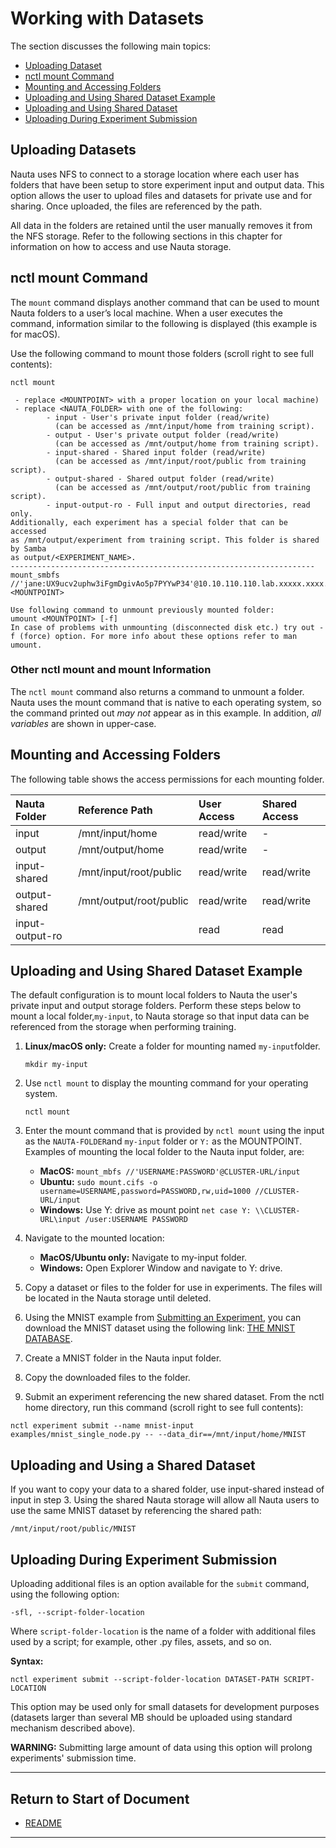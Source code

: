 # Working with Datasets

The section discusses the following main topics:

 - [Uploading Dataset](#uploading-datasets)  
 - [nctl mount Command](#nctl-mount-command)
 - [Mounting and Accessing Folders](#mounting-and-accessing-folders)
 - [Uploading and Using Shared Dataset Example](#uploading-and-using-shared-dataset-example)
 - [Uploading and Using Shared Dataset](#uploading-and-using-shared-dataset)
 - [Uploading During Experiment Submission](#uploading-during-experiment-submission)
 
## Uploading Datasets

Nauta uses NFS to connect to a storage location where each user has folders that have been setup to store experiment input and output data. This option allows the user to upload files and datasets for private use and for sharing. Once uploaded, the files are referenced by the  path.

All data in the folders are retained until the user manually removes it from the NFS storage. Refer to the following 
sections in this chapter for information on how to access and use Nauta storage.

## nctl mount Command

The `mount` command displays another command that can be used to mount Nauta folders to a user’s local 
machine. When a user executes the command, information similar to the following is displayed (this example is for macOS).  

Use the following command to mount those folders (scroll right to see full contents):

`nctl mount`
 
```
 - replace <MOUNTPOINT> with a proper location on your local machine)
 - replace <NAUTA_FOLDER> with one of the following:
        - input - User's private input folder (read/write)
          (can be accessed as /mnt/input/home from training script).
        - output - User's private output folder (read/write)
          (can be accessed as /mnt/output/home from training script).
        - input-shared - Shared input folder (read/write)
          (can be accessed as /mnt/input/root/public from training script).
        - output-shared - Shared output folder (read/write)
          (can be accessed as /mnt/output/root/public from training script).
        - input-output-ro - Full input and output directories, read only.
Additionally, each experiment has a special folder that can be accessed
as /mnt/output/experiment from training script. This folder is shared by Samba
as output/<EXPERIMENT_NAME>.
--------------------------------------------------------------------
mount_smbfs //'jane:UX9ucv2uphw3iFgmDgivAo5p7PYYwP34'@10.10.110.110.lab.xxxxx.xxxx.xxxx.com/<NAUTA_FOLDER> <MOUNTPOINT>
 
Use following command to unmount previously mounted folder:
umount <MOUNTPOINT> [-f]
In case of problems with unmounting (disconnected disk etc.) try out -f (force) option. For more info about these options refer to man umount. 

```

### Other nctl mount and mount Information

The `nctl mount` command also returns a command to unmount a folder. Nauta uses the mount command that is native to each operating system, so the command printed out _may not_ appear as in this example. In addition, _all variables_ are shown in upper-case.

## Mounting and Accessing Folders

The following table shows the access permissions for each mounting folder.

| Nauta Folder | Reference Path | User Access | Shared Access
|:--- |:--- |:--- |:--- |
| input |	/mnt/input/home |	read/write	| - |
| output |	/mnt/output/home |	read/write |	- |
| input-shared	| /mnt/input/root/public	| read/write |	read/write |
| output-shared	| /mnt/output/root/public |	read/write |	read/write |
| input-output-ro | | read |	read |

## Uploading and Using Shared Dataset Example

The default configuration is to mount local folders to Nauta the user's private input and output storage folders. Perform these steps below to mount a local folder,`my-input`, to Nauta storage so that input data can be referenced from the storage when performing training.

1. **Linux/macOS only:** Create a folder for mounting named `my-input`folder. 

   `mkdir my-input`

2. Use `nctl mount` to display the mounting command for your operating system.

    `nctl mount`

3. Enter the mount command that is provided by `nctl mount` using the input as the `NAUTA-FOLDER`and `my-input` folder or `Y:` as the MOUNTPOINT. Examples of mounting the local folder to the Nauta input folder, are:

   * **MacOS:** `mount_mbfs //'USERNAME:PASSWORD'@CLUSTER-URL/input`
   * **Ubuntu:** `sudo mount.cifs -o username=USERNAME,password=PASSWORD,rw,uid=1000 //CLUSTER-URL/input`
   * **Windows:** Use Y: drive as mount point `net case Y: \\CLUSTER-URL\input /user:USERNAME PASSWORD`
   

4.	Navigate to the mounted location:
    * **MacOS/Ubuntu only:** Navigate to my-input folder.
    * **Windows:** Open Explorer Window and navigate to Y: drive.
  
5.	Copy a dataset or files to the folder for use in experiments. The files will be located in the Nauta storage until deleted.

6.	Using the MNIST example from [Submitting an Experiment](getting_started.md#submitting-an-experiment), you can download the MNIST dataset using the following link: [THE MNIST DATABASE](http://yann.lecun.com/exdb/mnist).

7.	Create a MNIST folder in the Nauta input folder.

8.	Copy the downloaded files to the folder.

9.	Submit an experiment referencing the new shared dataset. From the nctl home directory, run this command (scroll right to see full contents):

```
nctl experiment submit --name mnist-input examples/mnist_single_node.py -- --data_dir==/mnt/input/home/MNIST
```

## Uploading and Using a Shared Dataset

If you want to copy your data to a shared folder, use input-shared instead of input in step 3.  Using the shared Nauta storage will allow all Nauta users to use the same MNIST dataset by referencing the shared path:

```
/mnt/input/root/public/MNIST
```

## Uploading During Experiment Submission

Uploading additional files is an option available for the `submit` command, using the following option:

`-sfl, --script-folder-location`

Where `script-folder-location` is the name of a folder with additional files used by a script; for example, other .py files, 
assets, and so on.

**Syntax:**

`nctl experiment submit --script-folder-location DATASET-PATH SCRIPT-LOCATION`

This option may be used only for small datasets for development purposes (datasets larger than several MB should be uploaded
using standard mechanism described above). 

**WARNING:** Submitting large amount of data using this option will prolong experiments' submission time.

----------------------

## Return to Start of Document

* [README](../README.md)

----------------------
